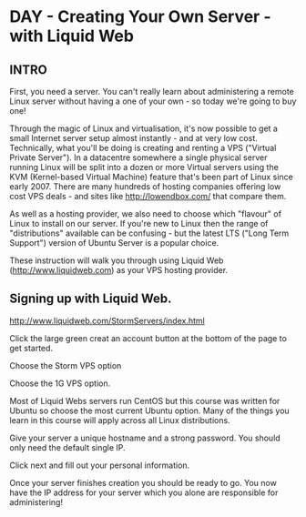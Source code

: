 # DAY  - Creating Your Own Server - with Liquid Web

## INTRO
First, you need a server. You can't really learn about administering a remote Linux server without having a one of your own - so today we're going to buy one!

Through the magic of Linux and virtualisation, it's now possible to get a small Internet server setup almost instantly - and at very low cost. Technically, what you'll be doing is creating and renting a VPS  ("Virtual Private Server"). In a datacentre somewhere a single physical server running Linux will be split into a dozen or more Virtual servers using the KVM (Kernel-based Virtual Machine) feature that's been part of Linux since early 2007. There are many hundreds of hosting companies offering low cost VPS deals - and sites like http://lowendbox.com/ that compare them.

As well as a hosting provider, we also need to choose which "flavour" of Linux to install on our server. If you're new to Linux then the range of "distributions" available can be confusing - but the latest LTS ("Long Term Support") version of Ubuntu Server is a popular choice. 
 
These instruction will walk you through using Liquid Web (http://www.liquidweb.com) as your VPS hosting provider. 

## Signing up with Liquid Web.
http://www.liquidweb.com/StormServers/index.html

Click the large green creat an account button at the bottom of the page to get started. 

Choose the Storm VPS option

Choose the 1G VPS option. 

Most of Liquid Webs servers run CentOS but this course was written for Ubuntu so choose the most current Ubuntu option. Many of the things you learn in this course will apply across all Linux distributions.

Give your server a unique hostname and a strong password. You should only need the default single IP.

Click next and fill out your personal information. 

Once your server finishes creation you should be ready to go. You now have the IP address for your server which you alone are responsible for administering!

